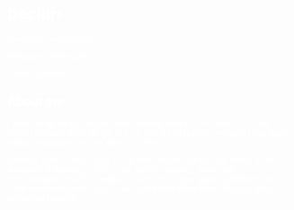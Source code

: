 <html>
<head>
    <title>bechirr</title>
    <style>
        body {
            background-image: url('https://i.pinimg.com/564x/0b/bf/6e/0bbf6e6c1b8834867227cfdf87718926.jpg');
            background-size: cover;
            background-position: center;
            background-repeat: no-repeat;
            color: white;
        }

        h1 {
            color: red;
        }

        h2 {
            color: white;
        }

        p {
            color: white;
        }
        <nav id='menu'>
  <input type='checkbox' id='responsive-menu' onclick='updatemenu()'><label></label>
  <ul>
    <li><a href='http://'>Home</a></li>
    <li><a class='dropdown-arrow' href='http://'>Products</a>
      <ul class='sub-menus'>
        <li><a href='http://'>Products 1</a></li>
        <li><a href='http://'>Products 2</a></li>
        <li><a href='http://'>Products 3</a></li>
        <li><a href='http://'>Products 4</a></li>
      </ul>
    </li>
    <li><a href='http://'>About</a></li>
    <li><a class='dropdown-arrow' href='http://'>Services</a>
      <ul class='sub-menus'>
        <li><a href='http://'>Services 1</a></li>
        <li><a href='http://'>Services 2</a></li>
        <li><a href='http://'>Services 3</a></li>
      </ul>
    </li>
    <li><a href='http://'>Contact Us</a></li>
  </ul>
</nav>
    </style>
</head>
<body>
    <h1>bechirr</h1>
    <p>Snapchat: bechir_du26</p>
    <p>Instagram: bechiqr26</p>
    <p>Tiktok: .bechirr</p>
    <h2>About me</h2>
    <p>I code things for fun and to learn. I mostly code in C++ (with SDL2 and Raylib) to make small things. But I'm also a fast learner, meaning I can learn a new language in a short period of time.</p>
</body>
</html>

element.style {
}
:host, :root {
    --fa-font-brands: normal 400 1em/1 "Font Awesome 6 Brands";
}
html {
    font-family: "Nunito", sans-serif;
}
html[Attributes Style] {
    -webkit-locale: "en";
}
user agent stylesheet
:root {
    view-transition-name: root;
}
user agent stylesheet
html {
    display: block;
}
mohamed dhqdqd
